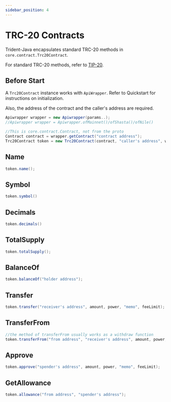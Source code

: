 ```yaml
---
sidebar_position: 4
---
```


# TRC-20 Contracts

Trident-Java encapsulates standard TRC-20 methods in `core.contract.Trc20Contract`.

For standard TRC-20 methods, refer to [TIP-20](https://github.com/tronprotocol/TIPs/blob/master/tip-20.md).

## Before Start

A `Trc20Contract` instance works with `ApiWrapper`. Refer to Quickstart for instructions on initialization.

Also, the address of the contract and the caller's address are required.

```java
Apiwrapper wrapper = new Apiwrapper(params..);
//Apiwrapper wrapper = Apiwrapper.ofMainnet()/ofShasta()/ofNile()

//This is core.contract.Contract, not from the proto
Contract contract = wrapper.getContract("contract address");
Trc20Contract token = new Trc20Contract(contract, "caller's address", wrapper);
```

## Name

```java
token.name();
```

## Symbol

```java
token.symbol()
```

## Decimals

```java
token.decimals()
```

## TotalSupply

```java
token.totalSupply();
```

## BalanceOf

```java
token.balanceOf("holder address");
```

## Transfer

```java
token.transfer("receiver's address", amount, power, "memo", feeLimit);
```

## TransferFrom

```java
//the method of transferFrom usually works as a withdraw function
token.transferFrom("from address", "receiver's address", amount, power, "memo", feeLimit);
```

## Approve

```java
token.approve("spender's address", amount, power, "memo", feeLimit);
```

## GetAllowance

```java
token.allowance("from address", "spender's address");
```